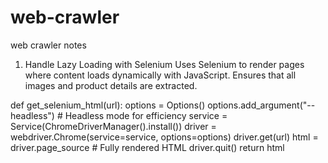 # web-crawler
web crawler notes
1. Handle Lazy Loading with Selenium
Uses Selenium to render pages where content loads dynamically with JavaScript.
Ensures that all images and product details are extracted.

def get_selenium_html(url):
    options = Options()
    options.add_argument("--headless")  # Headless mode for efficiency
    service = Service(ChromeDriverManager().install())
    driver = webdriver.Chrome(service=service, options=options)
    driver.get(url)
    html = driver.page_source  # Fully rendered HTML
    driver.quit()
    return html

